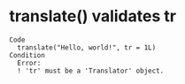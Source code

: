 # translate() validates tr

    Code
      translate("Hello, world!", tr = 1L)
    Condition
      Error:
      ! 'tr' must be a 'Translator' object.

